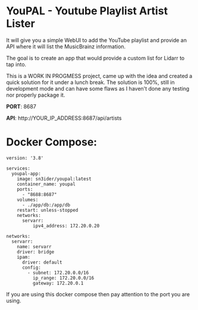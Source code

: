 # YouPAL - Youtube Playlist Artist Lister

It will give you a simple WebUI to add the YouTube playlist and provide an API where it will list the MusicBrainz information.

The goal is to create an app that would provide a custom list for Lidarr to tap into.

This is a WORK IN PROGMESS project, came up with the idea and created a quick solution for it under a lunch break.
The solution is 100%, still in development mode and can have some flaws as I haven't done any testing nor properly package it.


**PORT**: 8687

**API**: http://YOUR_IP_ADDRESS:8687/api/artists




# Docker Compose:
```
version: '3.8'

services:
  youpal-app:
    image: sn3ider/youpal:latest
    container_name: youpal
    ports:
      - "8688:8687"
    volumes:
      - ./app/db:/app/db
    restart: unless-stopped
    networks:
      servarr:
          ipv4_address: 172.20.0.20

networks:
  servarr:
    name: servarr
    driver: bridge
    ipam:
      driver: default
      config:
        - subnet: 172.20.0.0/16
          ip_range: 172.20.0.0/16
          gateway: 172.20.0.1
```

If you are using this docker compose then pay attention to the port you are using.
